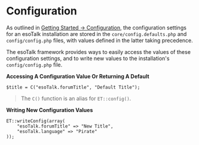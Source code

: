# Configuration

As outlined in [Getting Started → Configuration](/docs/configuration), the configuration settings for an esoTalk installation are stored in the `core/config.defaults.php` and `config/config.php` files, with values defined in the latter taking precedence.

The esoTalk framework provides ways to easily access the values of these configuration settings, and to write new values to the installation's `config/config.php` file.

**Accessing A Configuration Value Or Returning A Default**

	$title = C("esoTalk.forumTitle", "Default Title");

> The `C()` function is an alias for `ET::config()`.

**Writing New Configuration Values**

	ET::writeConfig(array(
		"esoTalk.forumTitle" => "New Title",
		"esoTalk.language" => "Pirate"
	));
